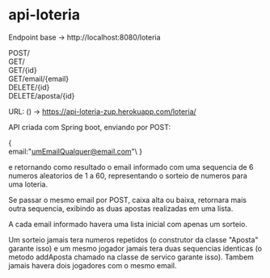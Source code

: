# api-loteria


Endpoint base -> http://localhost:8080/loteria

POST/\
GET/\
GET/{id}\
GET/email/{email}\
DELETE/{id}\
DELETE/aposta/{id}

URL: () -> https://api-loteria-zup.herokuapp.com/loteria/


API criada com Spring boot, enviando por POST: 

{\
     email:"umEmailQualquer@email.com"\\
} 

e retornando como resultado o email informado com uma sequencia de 6 numeros aleatorios de 1 a 60, representando o sorteio de numeros para uma loteria.

Se passar o mesmo email por POST, caixa alta ou baixa, retornara mais outra sequencia, exibindo as duas apostas realizadas em uma lista.

A cada email informado havera uma lista inicial com apenas um sorteio.

Um sorteio jamais tera numeros repetidos (o construtor da classe "Aposta" garante isso) e um mesmo jogador jamais tera duas sequencias identicas (o metodo addAposta chamado na classe de servico garante isso). Tambem jamais havera dois jogadores com o mesmo email.
